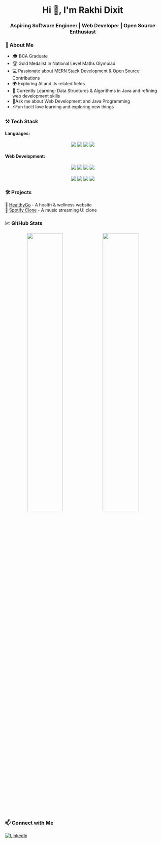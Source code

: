 <h1 align="center">Hi 👋, I'm Rakhi Dixit</h1>  
<h3 align="center">Aspiring Software Engineer | Web Developer | Open Source Enthusiast</h3>  


### 🚀 About Me
- 🎓  BCA Graduate 
- 🏆 Gold Medalist in National Level Maths Olympiad  
- 💻 Passionate about MERN Stack Development & Open Source Contributions 
- 🌍 Exploring AI and its related fields
- 🎯 Currently Learning: Data Structures & Algorithms in Java and refining web development skills
- 💭Ask me about Web Development and Java Programming
- ⚡Fun fact:I love learning and exploring new things


### ⚒️ Tech Stack

<h4>Languages:</h4>


 <p align="center">
  <img src="https://img.shields.io/badge/C-ED8B00?style=for-the-badge&logo=C&logoColor=white">
  <img src="https://img.shields.io/badge/C++-F7DF1E?style=for-the-badge&logo=C++&logoColor=yellow">
  <img src="https://img.shields.io/badge/Java-ED8B00?style=for-the-badge&logo=java&logoColor=black">
  <img src="https://img.shields.io/badge/Python-F7DF1E?style=for-the-badge&logo=Python&logoColor=green">
  </p>

  
<h4>Web Development:</h4>


<p align="center">
 <img src="https://img.shields.io/badge/HTML-F7DF1E?style=for-the-badge&logo=HTML&logoColor=orange">
 <img src="https://img.shields.io/badge/CSS-F7DF1E?style=for-the-badge&logo=CSS&logoColor=blue">
 <img src="https://img.shields.io/badge/JavaScript-43853D?style=for-the-badge&logo=JavaScript&logoColor=white">
 <img src="https://img.shields.io/badge/Bootstrap-F7DF1E?style=for-the-badge&logo=Bootstrap&logoColor=black">
 <br><br>
 <img src="https://img.shields.io/badge/MongoDB-4EA94B?style=for-the-badge&logo=mongodb&logoColor=white">
 <img src="https://img.shields.io/badge/MySql-F7DF1E?style=for-the-badge&logo=MySql&logoColor=black">
 <img src="https://img.shields.io/badge/Node.js-43853D?style=for-the-badge&logo=node.js&logoColor=white">
<img src="https://img.shields.io/badge/Express.js-000000?style=for-the-badge&logo=express&logoColor=white">
</p>




### 🛠 Projects
🔹 [HealthyGo](https://rakhi-dixit08.github.io/HealthyGo-Website/) - A health & wellness website  
🔹 [Spotify Clone](https://rakhi-dixit08.github.io/Spotify-clone/) - A music streaming UI clone  
 




### 📈 GitHub Stats
<p align="center">
  <img src="https://github-readme-stats.vercel.app/api?username=Rakhi-Dixit03&show_icons=true&theme=radical" width="48%">
  <img src="https://github-readme-streak-stats.herokuapp.com/?user=Rakhi-Dixit03&theme=radical" width="48%">
</p>




### 📫 Connect with Me

[![LinkedIn](https://img.shields.io/badge/LinkedIn-0A66C2?style=for-the-badge&logo=linkedin&logoColor=white)](https://www.linkedin.com/in/rakhidixit08)  





